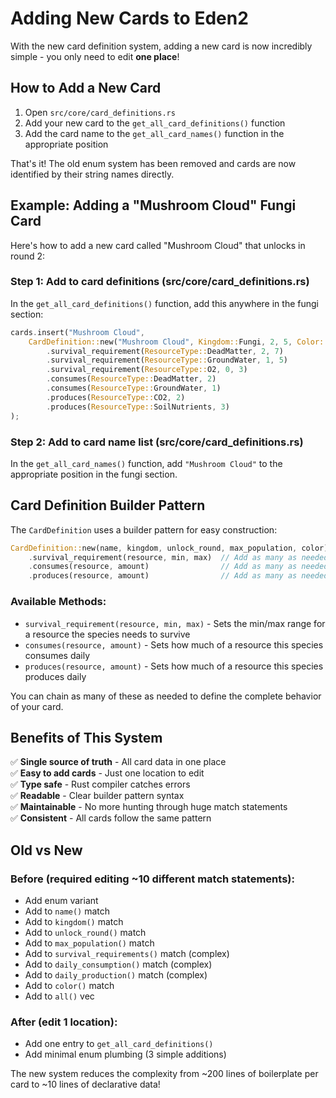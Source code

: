 # Adding New Cards to Eden2

With the new card definition system, adding a new card is now incredibly simple - you only need to edit **one place**!

## How to Add a New Card

1. Open `src/core/card_definitions.rs`
2. Add your new card to the `get_all_card_definitions()` function
3. Add the card name to the `get_all_card_names()` function in the appropriate position

That's it! The old enum system has been removed and cards are now identified by their string names directly.

## Example: Adding a "Mushroom Cloud" Fungi Card

Here's how to add a new card called "Mushroom Cloud" that unlocks in round 2:

### Step 1: Add to card definitions (src/core/card_definitions.rs)

In the `get_all_card_definitions()` function, add this anywhere in the fungi section:

```rust
cards.insert("Mushroom Cloud", 
    CardDefinition::new("Mushroom Cloud", Kingdom::Fungi, 2, 5, Color::srgb(0.6, 0.6, 0.7))
        .survival_requirement(ResourceType::DeadMatter, 2, 7)
        .survival_requirement(ResourceType::GroundWater, 1, 5)
        .survival_requirement(ResourceType::O2, 0, 3)
        .consumes(ResourceType::DeadMatter, 2)
        .consumes(ResourceType::GroundWater, 1)
        .produces(ResourceType::CO2, 2)
        .produces(ResourceType::SoilNutrients, 3)
);
```

### Step 2: Add to card name list (src/core/card_definitions.rs)

In the `get_all_card_names()` function, add `"Mushroom Cloud"` to the appropriate position in the fungi section.

## Card Definition Builder Pattern

The `CardDefinition` uses a builder pattern for easy construction:

```rust
CardDefinition::new(name, kingdom, unlock_round, max_population, color)
    .survival_requirement(resource, min, max)  // Add as many as needed
    .consumes(resource, amount)                // Add as many as needed  
    .produces(resource, amount)                // Add as many as needed
```

### Available Methods:

- `survival_requirement(resource, min, max)` - Sets the min/max range for a resource the species needs to survive
- `consumes(resource, amount)` - Sets how much of a resource this species consumes daily
- `produces(resource, amount)` - Sets how much of a resource this species produces daily

You can chain as many of these as needed to define the complete behavior of your card.

## Benefits of This System

✅ **Single source of truth** - All card data in one place  
✅ **Easy to add cards** - Just one location to edit  
✅ **Type safe** - Rust compiler catches errors  
✅ **Readable** - Clear builder pattern syntax  
✅ **Maintainable** - No more hunting through huge match statements  
✅ **Consistent** - All cards follow the same pattern  

## Old vs New

### Before (required editing ~10 different match statements):
- Add enum variant
- Add to `name()` match  
- Add to `kingdom()` match
- Add to `unlock_round()` match
- Add to `max_population()` match  
- Add to `survival_requirements()` match (complex)
- Add to `daily_consumption()` match (complex)
- Add to `daily_production()` match (complex)
- Add to `color()` match
- Add to `all()` vec

### After (edit 1 location):
- Add one entry to `get_all_card_definitions()`
- Add minimal enum plumbing (3 simple additions)

The new system reduces the complexity from ~200 lines of boilerplate per card to ~10 lines of declarative data!
